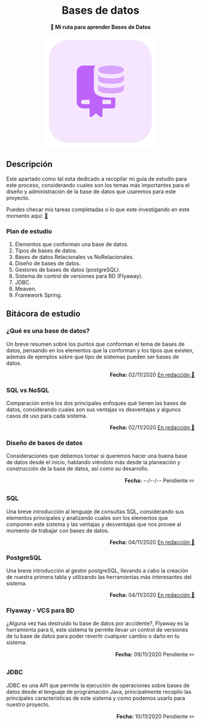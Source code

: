 <div align="center">
    <h1>Bases de datos</h1>
    <b>📗 Mi ruta para aprender Bases de Datos </b>

</div>

<div align = "center">
    
![dataBaseLogo](/Img/dataBase0.png)

</div>

## Descripción

Este apartado como tal esta dedicado a recopilar mi guia de estudio para este proceso, considerando cuales son los temas más importantes para el diseño y administración de la base de datos que usaremos para este proyecto.

Puedes checar mis tareas completadas o lo que este investigando en este momento aquí: [:scroll:](https://github.com/OutatimeSoftware/ProjectOne/projects/3)

### Plan de estudio

1. Elementos que conforman una base de datos.
2. Tipos de bases de datos.
3. Bases de datos Relacionales vs NoRelacionales.
4. Diseño de bases de datos.
5. Gestores de bases de datos (postgreSQL).
6. Sistema de control de versiones para BD (Flyaway).
7. JDBC.
8. Meaven.
9. Framework Spring.

## Bitácora de estudio

### ¿Qué es una base de datos?

Un breve resumen sobre los puntos que conforman el tema de bases de datos, pensando en los elementos que la conforman y los tipos que existen, además de ejemplos sobre que tipo de sistemas pueden ser bases de datos.

<div align="right">

**Fecha:** 02/11/2020
[En redacción :closed_book:](/)

</div>

### SQL vs NoSQL

Comparación entre los dos principales enfoques qué tienen las bases de datos, considerando cuales son sus ventajas vs desventajas y algunos casos de uso para cada sistema.

<div align="right">

**Fecha:** 02/11/2020
[En redacción :closed_book:](/)

</div>

### Diseño de bases de datos

Consideraciones que debemos tomar si queremos hacer una buena base de datos desde el inicio, hablando viéndolo más desde la planeación y construcción de la base de datos, así como su desarrollo.

<div align="right">

**Fecha:** --/--/--
Pendiente :pencil2:

</div>

### SQL

Una breve introducción al lenguaje de consultas SQL, considerando sus elementos principales y analizando cuales son los elementos que componen este sistema y las ventajas y desventajas que nos provee al momento de trabajar con bases de datos.

<div align="right">

**Fecha:** 04/11/2020
[En redacción :closed_book:](/)

</div>

### PostgreSQL

Una breve introducción al gestor postgreSQL, llevando a cabo la creación de nuestra primera tabla y utilizando las herramientas más interesantes del sistema.

<div align="right">

**Fecha:** 04/11/2020
[En redacción :closed_book:](/)

</div>

### Flyaway - VCS para BD

¿Alguna vez has destruido tu base de datos por accidente?, Flyaway es la herramienta para tí, este sistema te permite llevar un control de versiones de tu base de datos para poder revertir cualquier cambio o daño en tu sistema.

<div align="right">

**Fecha:** 09/11/2020
Pendiente :pencil2:

</div>

### JDBC

JDBC es una API que permite la ejecución de operaciones sobre bases de datos desde el lenguaje de programación Java, principalmente recopilo las principales caracteristicas de este sistema y como podemos usarlo para nuestro proyecto.

<div align="right">

**Fecha:** 10/11/2020
Pendiente :pencil2:

</div>